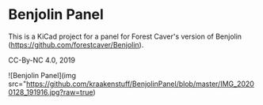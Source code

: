 # Benjolin Panel

This is a KiCad project for a panel for Forest Caver's version of Benjolin (https://github.com/forestcaver/Benjolin).

CC-By-NC 4.0, 2019

![Benjolin Panel](img src="https://github.com/kraakenstuff/BenjolinPanel/blob/master/IMG_20200128_191916.jpg?raw=true)

